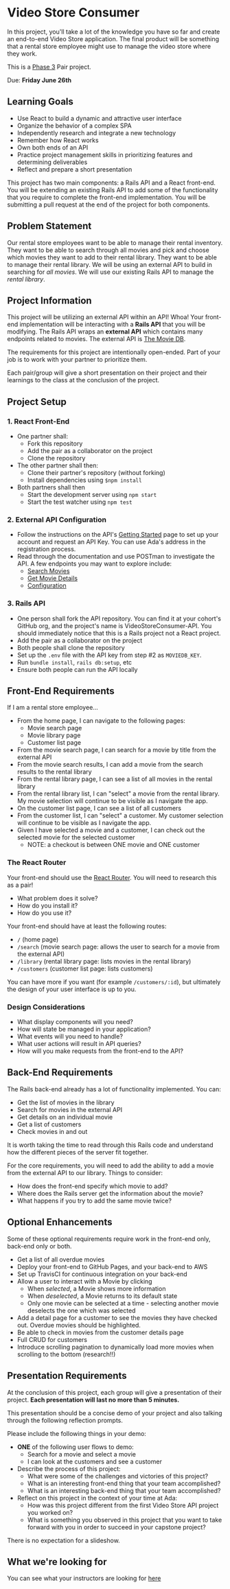 # Video Store Consumer

In this project, you'll take a lot of the knowledge you have so far and create an end-to-end Video Store application. The final product will be something that a rental store employee might use to manage the video store where they work.

This is a [Phase 3](https://github.com/Ada-Developers-Academy/pedagogy/blob/master/classroom/rule-of-three.md#stage-3) Pair project.

Due: **Friday June 26th**

## Learning Goals

- Use React to build a dynamic and attractive user interface
- Organize the behavior of a complex SPA
- Independently research and integrate a new technology
- Remember how React works
- Own both ends of an API
- Practice project management skills in prioritizing features and determining deliverables
- Reflect and prepare a short presentation

This project has two main components: a Rails API and a React front-end. You will be extending an existing Rails API to add some of the functionality that you require to complete the front-end implementation. You will be submitting a pull request at the end of the project for both components.

## Problem Statement

Our rental store employees want to be able to manage their rental inventory. They want to be able to search through all movies and pick and choose which movies they want to add to their rental library. They want to be able to manage their rental library. We will be using an external API to build in searching for *all movies*. We will use our existing Rails API to manage the *rental library*.

## Project Information

This project will be utilizing an external API within an API! Whoa! Your front-end implementation will be interacting with a **Rails API** that you will be modifying. The Rails API wraps an **external API** which contains many endpoints related to movies. The external API is [The Movie DB](https://www.themoviedb.org/documentation/api).

The requirements for this project are intentionally open-ended. Part of your job is to work with your partner to prioritize them.

Each pair/group will give a short presentation on their project and their learnings to the class at the conclusion of the project.

## Project Setup

### 1. React Front-End

- One partner shall:
  - Fork this repository
  - Add the pair as a collaborator on the project
  - Clone the repository
- The other partner shall then:
  - Clone their partner's repository (without forking)
  - Install dependencies using `$npm install`
- Both partners shall then
  - Start the development server using `npm start`
  - Start the test watcher using `npm test`

### 2. External API Configuration

- Follow the instructions on the API's [Getting Started](https://developers.themoviedb.org/3/getting-started) page to set up your account and request an API Key.   You can use Ada's address in the registration process.
- Read through the documentation and use POSTman to investigate the API. A few endpoints you may want to explore include:
  - [Search Movies](https://developers.themoviedb.org/3/search/search-movies)
  - [Get Movie Details](https://developers.themoviedb.org/3/movies/get-movie-details)
  - [Configuration](https://developers.themoviedb.org/3/configuration/get-api-configuration)

### 3. Rails API

- One person shall fork the API repository. You can find it at your cohort's GitHub org, and the project's name is VideoStoreConsumer-API. You should immediately notice that this is a Rails project not a React project.
- Add the pair as a collaborator on the project
- Both people shall clone the repository
- Set up the `.env` file with the API key from step #2 as `MOVIEDB_KEY`.
- Run `bundle install`, `rails db:setup`, etc
- Ensure both people can run the API locally

## Front-End Requirements

If I am a rental store employee...

- From the home page, I can navigate to the following pages:
  - Movie search page
  - Movie library page
  - Customer list page
- From the movie search page, I can search for a movie by title from the external API
- From the movie search results, I can add a movie from the search results to the rental library
- From the rental library page, I can see a list of all movies in the rental library
- From the rental library list, I can "select" a movie from the rental library. My movie selection will continue to be visible as I navigate the app.
- On the customer list page, I can see a list of all customers
- From the customer list, I can "select" a customer. My customer selection will continue to be visible as I navigate the app.
- Given I have selected a movie and a customer, I can check out the selected movie for the selected customer
  - NOTE: a checkout is between ONE movie and ONE customer

### The React Router

Your front-end should use the [React Router](https://reacttraining.com/react-router/). You will need to research this as a pair!
- What problem does it solve?
- How do you install it?
- How do you use it?

Your front-end should have at least the following routes:

- `/` (home page)
- `/search` (movie search page: allows the user to search for a movie from the external API)
- `/library` (rental library page: lists movies in the rental library)
- `/customers` (customer list page: lists customers)

You can have more if you want (for example `/customers/:id`), but ultimately the design of your user interface is up to you.

### Design Considerations

- What display components will you need?
- How will state be managed in your application?
- What events will you need to handle?
- What user actions will result in API queries?
- How will you make requests from the front-end to the API?

## Back-End Requirements

The Rails back-end already has a lot of functionality implemented. You can:
- Get the list of movies in the library
- Search for movies in the external API
- Get details on an individual movie
- Get a list of customers
- Check movies in and out

It is worth taking the time to read through this Rails code and understand how the different pieces of the server fit together.

For the core requirements, you will need to add the ability to add a movie from the external API to our library. Things to consider:

- How does the front-end specify which movie to add?
- Where does the Rails server get the information about the movie?
- What happens if you try to add the same movie twice?

## Optional Enhancements
Some of these optional requirements require work in the front-end only, back-end only or both.

- Get a list of all overdue movies
- Deploy your front-end to GitHub Pages, and your back-end to AWS
- Set up TravisCI for continuous integration on your back-end
- Allow a user to interact with a Movie by clicking
  - When _selected_, a Movie shows more information
  - When _deselected_, a Movie returns to its default state
  - Only one movie can be selected at a time - selecting another movie deselects the one which was selected
- Add a detail page for a customer to see the movies they have checked out. Overdue movies should be highlighted.
- Be able to check in movies from the customer details page
- Full CRUD for customers
- Introduce scrolling pagination to dynamically load more movies when scrolling to the bottom (research!!)

## Presentation Requirements

At the conclusion of this project, each group will give a presentation of their project. **Each presentation will last no more than 5 minutes.**

This presentation should be a concise demo of your project and also talking through the following reflection prompts.

Please include the following things in your demo:
- **ONE** of the following user flows to demo:
  - Search for a movie and select a movie
  - I can look at the customers and see a customer
- Describe the process of this project:
  - What were some of the challenges and victories of this project?
  - What is an interesting front-end thing that your team accomplished?
  - What is an interesting back-end thing that your team accomplished?
- Reflect on this project in the context of your time at Ada:
  - How was this project different from the first Video Store API project you worked on?
  - What is something you observed in this project that you want to take forward with you in order to succeed in your capstone project?

There is no expectation for a slideshow.

## What we're looking for
You can see what your instructors are looking for [here](./feedback.md)
